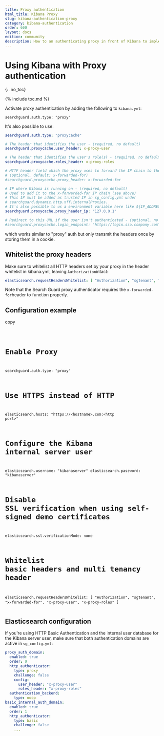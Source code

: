 ```yaml
---
title: Proxy authentication
html_title: Kibana Proxy
slug: kibana-authentication-proxy
category: kibana-authentication
order: 600
layout: docs
edition: community
description: How to an authenticating proxy in front of Kibana to implement Single Sign On.
---
```

<!---
Copyright 2019 floragunn GmbH
-->

# Using Kibana with Proxy authentication
{: .no_toc}

{% include toc.md %}

Activate proxy authentication by adding the following to `kibana.yml`:

```
searchguard.auth.type: "proxy"
```

It's also possible to use:

```yaml
searchguard.auth.type: "proxycache"

# The header that identifies the user - (required, no default)
searchguard.proxycache.user_header: x-proxy-user

# The header that identifies the user's role(s) - (required, no default)
searchguard.proxycache.roles_header: x-proxy-roles

# HTTP header field which the proxy uses to forward the IP chain to the endpoint, usually x-forwarded-for. 
# (optional, default: x-forwarded-for)
#searchguard.proxycache.proxy_header: x-forwarded-for

# IP where Kibana is running on - (required, no default)
# Used to add it to the x-forwarded-for IP chain (see above)
# This IP must be added as trusted IP in sg_config.yml under 
# searchguard.dynamic.http.xff.internalProxies. 
# It's also possible to us a environment variable here like ${IP_ADDRESS}
searchguard.proxycache.proxy_header_ip: "127.0.0.1"

# Redirect to this URL if the user isn't authenticated - (optional, no default)
#searchguard.proxycache.login_endpoint: "https://login.sso.company.com"
```

which works similar to "proxy" auth but only transmit the headers once by storing them in a cookie.


## Whitelist the proxy headers

Make sure to whitelist all HTTP headers set by your proxy in the header whitelist in kibana.yml, leaving `Authorization`intact:

```yaml
elasticsearch.requestHeadersWhitelist: [ "Authorization", "sgtenant", "x-forwarded-for", "x-proxy-user", "x-proxy-roles" ]
```

Note that the Search Guard proxy authenticator requires the `x-forwarded-for`header to function properly.

## Configuration example

<div class="code-highlight " data-label="">
<span class="js-copy-to-clipboard copy-code">copy</span> 
<pre class="language-yaml">
<code class=" js-code language-markup">

# Enable Proxy
searchguard.auth.type: "proxy"

# Use HTTPS instead of HTTP
elasticsearch.hosts: "https://&lt;hostname&gt;.com:&lt;http port&gt;"

# Configure the Kibana internal server user
elasticsearch.username: "kibanaserver"
elasticsearch.password: "kibanaserver"

# Disable SSL verification when using self-signed demo certificates
elasticsearch.ssl.verificationMode: none

# Whitelist basic headers and multi tenancy header
elasticsearch.requestHeadersWhitelist: [ "Authorization", "sgtenant", "x-forwarded-for", "x-proxy-user", "x-proxy-roles" ]
</code>
</pre>
</div>

## Elasticsearch configuration

If you're using HTTP Basic Authentication and the internal user database for the Kibana server user, make sure that both authentication domains are active in `sg_config.yml`:

```yaml
proxy_auth_domain:
  enabled: true
  order: 0
  http_authenticator:
    type: proxy
    challenge: false
    config:
      user_header: "x-proxy-user"
      roles_header: "x-proxy-roles"
  authentication_backend:
    type: noop
basic_internal_auth_domain: 
  enabled: true
  order: 1
  http_authenticator:
    type: basic
    challenge: false
    ...
```